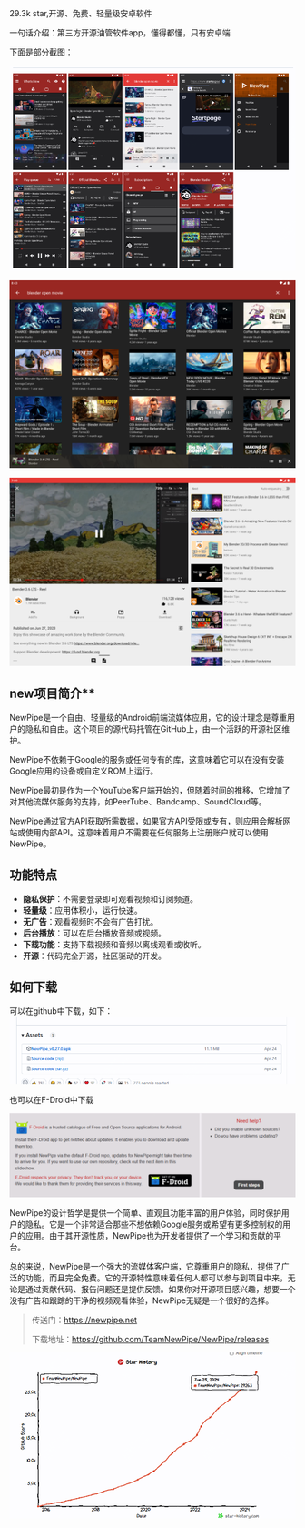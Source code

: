 29.3k star,开源、免费、轻量级安卓软件

一句话介绍：第三方开源油管软件app，懂得都懂，只有安卓端

下面是部分截图：

![screenshots](image.png)

![screenshots](image-1.png)

![screenshots](image-2.png)

## new项目简介**
NewPipe是一个自由、轻量级的Android前端流媒体应用，它的设计理念是尊重用户的隐私和自由。这个项目的源代码托管在GitHub上，由一个活跃的开源社区维护。

NewPipe不依赖于Google的服务或任何专有的库，这意味着它可以在没有安装Google应用的设备或自定义ROM上运行。


NewPipe最初是作为一个YouTube客户端开始的，但随着时间的推移，它增加了对其他流媒体服务的支持，如PeerTube、Bandcamp、SoundCloud等。

NewPipe通过官方API获取所需数据，如果官方API受限或专有，则应用会解析网站或使用内部API。这意味着用户不需要在任何服务上注册账户就可以使用NewPipe。

## 功能特点
- **隐私保护**：不需要登录即可观看视频和订阅频道。
- **轻量级**：应用体积小，运行快速。
- **无广告**：观看视频时不会有广告打扰。
- **后台播放**：可以在后台播放音频或视频。
- **下载功能**：支持下载视频和音频以离线观看或收听。
- **开源**：代码完全开源，社区驱动的开发。

## 如何下载

可以在github中下载，如下：
![apk包](image-3.png)

也可以在F-Droid中下载

![F-Droid](image-4.png)

NewPipe的设计哲学是提供一个简单、直观且功能丰富的用户体验，同时保护用户的隐私。它是一个非常适合那些不想依赖Google服务或希望有更多控制权的用户的应用。由于其开源性质，NewPipe也为开发者提供了一个学习和贡献的平台。

总的来说，NewPipe是一个强大的流媒体客户端，它尊重用户的隐私，提供了广泛的功能，而且完全免费。它的开源特性意味着任何人都可以参与到项目中来，无论是通过贡献代码、报告问题还是提供反馈。如果你对开源项目感兴趣，想要一个没有广告和跟踪的干净的视频观看体验，NewPipe无疑是一个很好的选择。




>传送门：https://newpipe.net
>
>下载地址：https://github.com/TeamNewPipe/NewPipe/releases

![github-star](image-5.png)